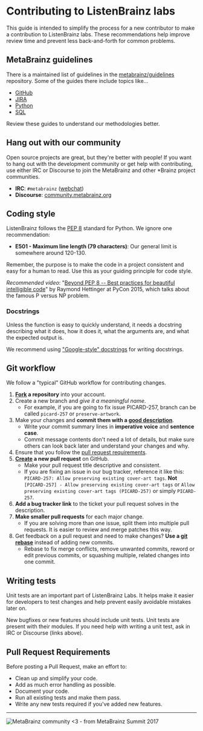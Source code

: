# Contributing to ListenBrainz labs

This guide is intended to simplify the process for a new contributor to make a
contribution to ListenBrainz labs. These recommendations help improve review time and
prevent less back-and-forth for common problems.


## MetaBrainz guidelines

There is a maintained list of guidelines in the
[metabrainz/guidelines](https://github.com/metabrainz/guidelines) repository.
Some of the guides there include topics like…

* [GitHub](https://github.com/metabrainz/guidelines/blob/master/GitHub.md)
* [JIRA](https://github.com/metabrainz/guidelines/blob/master/Jira.md)
* [Python](https://github.com/metabrainz/guidelines/blob/master/Python.md)
* [SQL](https://github.com/metabrainz/guidelines/blob/master/SQL.md)

Review these guides to understand our methodologies better.


## Hang out with our community

Open source projects are great, but they're better with people! If you want to
hang out with the development community or get help with contributing, use
either IRC or Discourse to join the MetaBrainz and other \*Brainz project
communities.

* **IRC**: `#metabrainz` ([webchat](https://webchat.freenode.net/?channels=metabrainz))
* **Discourse**: [community.metabrainz.org](https://community.metabrainz.org/
  "MetaBrainz Community Discourse")


## Coding style

ListenBrainz follows the [PEP 8](https://www.python.org/dev/peps/pep-0008/)
standard for Python. We ignore one recommendation:

* **E501 - Maximum line length (79 characters)**: Our general limit is somewhere
  around 120-130.

Remember, the purpose is to make the code in a project consistent and easy for a
human to read. Use this as your guiding principle for code style.

_Recommended video_:
"[Beyond PEP 8 -- Best practices for beautiful intelligible code](https://www.youtube.com/watch?v=wf-BqAjZb8M)"
by Raymond Hettinger at PyCon 2015, which talks about the famous P versus NP
problem.

### Docstrings

Unless the function is easy to quickly understand, it needs a docstring
describing what it does, how it does it, what the arguments are, and what
the expected output is.

We recommend using
["Google-style" docstrings](https://google.github.io/styleguide/pyguide.html?showone=Comments#Comments)
for writing docstrings.


## Git workflow

We follow a "typical" GitHub workflow for contributing changes.

1. **[Fork](https://help.github.com/articles/fork-a-repo/) a repository** into
   your account.
2. Create a new branch and _give it a meaningful name_.
    * For example, if you are going to fix issue PICARD-257, branch can be called `picard-257` or `preserve-artwork`.
3. Make your changes and **commit them with a
[good description](http://tbaggery.com/2008/04/19/a-note-about-git-commit-messages.html)**.
    * Write your commit summary lines in **imperative voice** and **sentence
      case**.
    * Commit message contents don't need a lot of details, but make sure others
      can look back later and understand your changes and why.
4. Ensure that you follow the [pull request requirements](#pull-request-requirements).
5. **[Create](https://help.github.com/articles/creating-a-pull-request/) a new
   pull request** on GitHub.
    * Make your pull request title descriptive and consistent.
    * If you are fixing an issue in our bug tracker, reference it like this:
      `PICARD-257: Allow preserving existing cover-art tags`. **Not**
      `[PICARD-257] - Allow preserving existing cover-art tags` or `Allow
      preserving existing cover-art tags (PICARD-257)` or simply `PICARD-257`.
6. **Add a bug tracker link** to the ticket your pull request solves in the
   description.
7. **Make smaller pull requests** for each major change.
    * If you are solving more than one issue, split them into multiple pull
      requests. It is easier to review and merge patches this way.
8. Get feedback on a pull request and need to make changes? **Use a
   [git rebase](https://help.github.com/articles/about-git-rebase/)** instead of
   adding new commits.
    * Rebase to fix merge conflicts, remove unwanted commits, reword or edit
      previous commits, or squashing multiple, related changes into one commit.


## Writing tests

Unit tests are an important part of ListenBrainz Labs. It helps make it easier for
developers to test changes and help prevent easily avoidable mistakes later on.

New bugfixes or new features should include unit tests. Unit tests are present
with their modules. If you need help with writing a unit test, ask
in IRC or Discourse (links above).

## Pull Request Requirements

Before posting a Pull Request, make an effort to:

* Clean up and simplify your code.
* Add as much error handling as possible.
* Document your code.
* Run all existing tests and make them pass.
* Write any new tests required if you've added new features.

---

![MetaBrainz community \<3 - from MetaBrainz Summit 2017](https://musicbrainz.files.wordpress.com/2017/11/meb.jpg?w=625 "MetaBrainz community <3 - from MetaBrainz Summit 2017")

